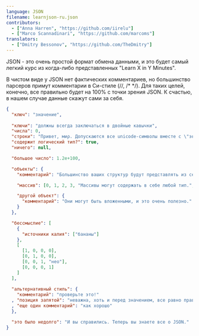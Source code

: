 ```yaml
---
language: JSON
filename: learnjson-ru.json
contributors:
  - ["Anna Harren", "https://github.com/iirelu"]
  - ["Marco Scannadinari", "https://github.com/marcoms"]
translators:
  - ["Dmitry Bessonov", "https://github.com/TheDmitry"]
---
```


JSON - это очень простой формат обмена данными, и это будет самый легкий
курс из когда-либо представленных "Learn X in Y Minutes".

В чистом виде у JSON нет фактических комментариев, но большинство парсеров примут
комментарии в Си-стиле (//, /\* \*/). Для таких целей, конечно, все правильно
будет на 100% с точки зрения JSON. К счастью, в нашем случае данные скажут сами за себя.

```json
{
  "ключ": "значение",
  
  "ключи": "должны всегда заключаться в двойные кавычки",
  "числа": 0,
  "строки": "Пρивет, миρ. Допускаются все unicode-символы вместе с \"экранированием\".",
  "содержит логический тип?": true,
  "ничего": null,

  "большое число": 1.2e+100,

  "объекты": {
    "комментарий": "Большинство ваших структур будут представлять из себя объекты.",

    "массив": [0, 1, 2, 3, "Массивы могут содержать в себе любой тип.", 5],

    "другой объект": {
      "комментарий": "Они могут быть вложенными, и это очень полезно."
    }
  },

  "бессмыслие": [
    {
      "источники калия": ["бананы"]
    },
    [
      [1, 0, 0, 0],
      [0, 1, 0, 0],
      [0, 0, 1, "нео"],
      [0, 0, 0, 1]
    ]
  ],
  
  "альтернативный стиль": {
    "комментарий": "проверьте это!"
  , "позиция запятой": "неважна, хоть и перед значением, все равно правильно"
  , "еще один комментарий": "как хорошо"
  },

  "это было недолго": "И вы справились. Теперь вы знаете все о JSON."
}
```
